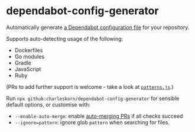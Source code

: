 # dependabot-config-generator

Automatically generate [a Dependabot configuration file](https://dependabot.com/docs/config-file/) for your repository.

Supports auto-detecting usage of the following:

* Dockerfiles
* Go modules
* Gradle
* JavaScript
* Ruby

(PRs to add further support is welcome - take a look at [`patterns.js`](patterns.js).)

Run `npx github:charleskorn/dependabot-config-generator` for sensible default options, or customise with:

* `--enable-auto-merge`: enable [auto-merging PRs](https://dependabot.com/docs/config-file/#automerged_updates) if all checks succeed
* `--ignore=pattern`: ignore glob `pattern` when searching for files.